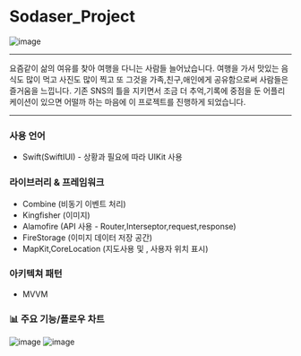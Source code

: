 # Sodaser_Project

![image](https://user-images.githubusercontent.com/31721255/225782782-90dd9d73-6ffe-472c-85a1-b508e3ec010f.png)


***
요즘같이 삶의 여유를 찾아 여행을 다니는 사람들 늘어났습니다. 여행을 가서 맛있는 음식도 많이 먹고 사진도 많이 찍고 또 그것을 가족,친구,애인에게 공유함으로써 사람들은 즐거움을 느낍니다. 기존 SNS의 틀을 지키면서 조금 더 추억,기록에 중점을 둔 어플리케이션이 있으면 어떨까 하는 마음에 이 프로젝트를 진행하게 되었습니다.
***

### 사용 언어

- Swift(SwiftIUI) - 상황과 필요에 따라 UIKit 사용

### 라이브러리 & 프레임워크

- Combine (비동기 이벤트 처리)
- Kingfisher (이미지)
- Alamofire (API 사용 - Router,Interseptor,request,response)
- FireStorage (이미지 데이터 저장 공간)
- MapKit,CoreLocation (지도사용 및 , 사용자 위치 표시)

### 아키텍쳐 패턴

- MVVM

### 📊 주요 기능/플로우 차트

![image](https://user-images.githubusercontent.com/31721255/225782449-373c804f-e23f-4269-898f-273bc8a2c7ea.png)
![image](https://user-images.githubusercontent.com/31721255/225782494-b4db06aa-4821-4466-971d-6e298e74350e.png)
